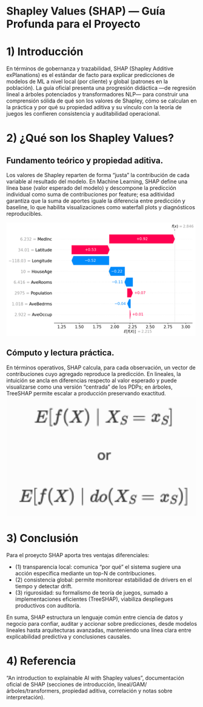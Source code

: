 # Shapley Values (SHAP) — Guía Profunda para el Proyecto

# 1) Introducción
En términos de gobernanza y trazabilidad, SHAP (Shapley Additive exPlanations) es el estándar de facto para explicar predicciones de modelos de ML a nivel local (por cliente) y global (patrones en la población). La guía oficial presenta una progresión didáctica —de regresión lineal a árboles potenciados y transformadores NLP— para construir una comprensión sólida de qué son los valores de Shapley, cómo se calculan en la práctica y por qué su propiedad aditiva y su vínculo con la teoría de juegos les confieren consistencia y auditabilidad operacional.

# 2) ¿Qué son los Shapley Values?

## Fundamento teórico y propiedad aditiva.
Los valores de Shapley reparten de forma “justa” la contribución de cada variable al resultado del modelo. En Machine Learning, SHAP define una línea base (valor esperado del modelo) y descompone la predicción individual como suma de contribuciones por feature; esa aditividad garantiza que la suma de aportes iguale la diferencia entre predicción y baseline, lo que habilita visualizaciones como waterfall plots y diagnósticos reproducibles.

<img src="../assets/Shap_Values.png" alt="Image Alt Text" width="500"/>

## Cómputo y lectura práctica.
En términos operativos, SHAP calcula, para cada observación, un vector de contribuciones cuyo agregado reproduce la predicción. En lineales, la intuición se ancla en diferencias respecto al valor esperado y puede visualizarse como una versión “centrada” de los PDPs; en árboles, TreeSHAP permite escalar a producción preservando exactitud. 
<img src="../assets/Ecuacion_Shap.png" alt="Image Alt Text" width="500"/>

# 3) Conclusión
Para el proeycto SHAP aporta tres ventajas diferenciales: 
* (1) transparencia local: comunica “por qué” el sistema sugiere una acción específica mediante un top-N de contribuciones. 
* (2) consistencia global: permite monitorear estabilidad de drivers en el tiempo y detectar drift.
* (3) rigurosidad: su formalismo de teoría de juegos, sumado a implementaciones eficientes (TreeSHAP), viabiliza despliegues productivos con auditoría. 

En suma, SHAP estructura un lenguaje común entre ciencia de datos y negocio para confiar, auditar y accionar sobre predicciones, desde modelos lineales hasta arquitecturas avanzadas, manteniendo una línea clara entre explicabilidad predictiva y conclusiones causales.

# 4) Referencia
“An introduction to explainable AI with Shapley values”, documentación oficial de SHAP (secciones de introducción, lineal/GAM/árboles/transformers, propiedad aditiva, correlación y notas sobre interpretación).
